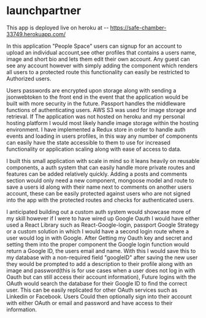 # launchpartner

This app is deployed live on heroku at -- https://safe-chamber-33749.herokuapp.com/

In this application "People Space" users can signup for an account to upload an individual account,see other profiles that contains a users name, image and short bio and lets them edit their own account. Any guest can see any account however with simply adding the component which renders all users to a protected route this functionality can easily be restricted to Authorized users.

Users passwords are encrypted upon storage along with sending a jsonwebtoken to the front end in the event that the application would be built with more security in the future. Passport handles the middleware functions of authenticating users. AWS S3 was used for image storage and retrieval. If The application was not hosted on heroku and my personal hosting platform I would most likely handle image storage within the hosting environment. I have implemented a Redux store in order to handle auth events and loading in users profiles, in this way any number of components can easily have the state accessible to them to use for increased functionality or application scaling along with ease of access to data.


I built this small application with scale in mind so it leans heavily on reusable components, a auth system that can easily handle more private routes and features can be added relatively quickly. Adding a posts and comments section would only need a new component, mongoose model and route to save a users id along with their name next to comments on another users account, these can be easily protected against users who are not signed into the app with the protected routes and checks for authenticated users. 

I anticipated building out a custom auth system would showcase more of my skill however if I were to have wired up Google Oauth I would have either used a React Library such as React-Google-login, passport Google Strategy or a custom solution in which I would have a second login route where a user would log in with Google. After Getting my Oauth key and secret and setting them into the proper component the Google login function would return a Google ID, the users email and name. With this I would save this to my database with a non-required field "googleID" after saving the new user they would be prompted to add a description to their profile along with an image and password(this is for use cases when a user does not log in with Oauth but can still access their account information), Future logins with the OAuth would search the database for their Google ID to find the correct user. This can be easily replicated for other OAuth services such as Linkedin or Facebook.  Users Could then optionally sign into their account with either OAuth or email and password and have access to their information.
